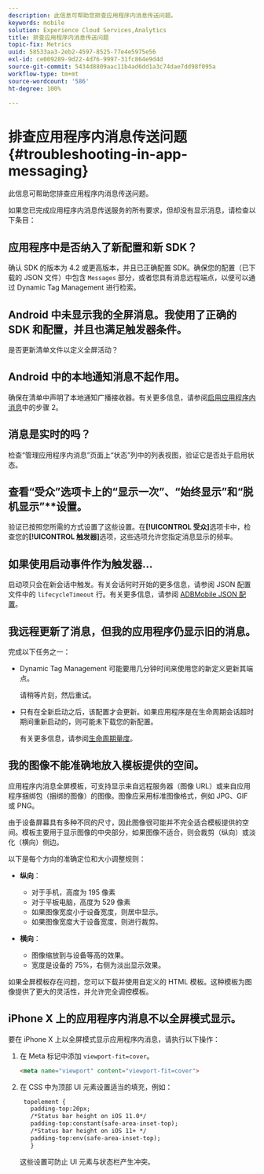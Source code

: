 ```yaml
---
description: 此信息可帮助您排查应用程序内消息传送问题。
keywords: mobile
solution: Experience Cloud Services,Analytics
title: 排查应用程序内消息传送问题
topic-fix: Metrics
uuid: 58533aa3-2eb2-4597-8525-77e4e5975e56
exl-id: ce009289-9d22-4d76-9997-31fc864e9d4d
source-git-commit: 5434d8809aac11b4ad6dd1a3c74dae7dd98f095a
workflow-type: tm+mt
source-wordcount: '586'
ht-degree: 100%

---
```


# 排查应用程序内消息传送问题{#troubleshooting-in-app-messaging}

此信息可帮助您排查应用程序内消息传送问题。

如果您已完成应用程序内消息传送服务的所有要求，但却没有显示消息，请检查以下条目：

## 应用程序中是否纳入了新配置和新 SDK？

确认 SDK 的版本为 4.2 或更高版本，并且已正确配置 SDK。确保您的配置（已下载的 JSON 文件）中包含 `Messages` 部分，或者您具有消息远程端点，以便可以通过 Dynamic Tag Management 进行检索。

## Android 中未显示我的全屏消息。我使用了正确的 SDK 和配置，并且也满足触发器条件。

是否更新清单文件以定义全屏活动？

## Android 中的本地通知消息不起作用。

确保在清单中声明了本地通知广播接收器。有关更多信息，请参阅[启用应用程序内消息](/help/android/messaging-main/messaging/messaging.md)中的步骤 2。

## 消息是实时的吗？

检查“管理应用程序内消息”页面上“状态”列中的列表视图，验证它是否处于启用状态。

## 查看“受众”选项卡上的“显示一次”**、“始终显示”**&#x200B;和“脱机显示”**&#x200B;设置。

验证已按照您所需的方式设置了这些设置。在&#x200B;**[!UICONTROL 受众]**&#x200B;选项卡中，检查您的&#x200B;**[!UICONTROL 触发器]**&#x200B;选项，这些选项允许您指定消息显示的频率。

## 如果使用启动事件作为触发器...

启动项只会在新会话中触发。有关会话何时开始的更多信息，请参阅 JSON 配置文件中的 `lifecycleTimeout` 行。有关更多信息，请参阅 [ADBMobile JSON 配置](/help/ios/configuration/json-config/json-config.md)。

## 我远程更新了消息，但我的应用程序仍显示旧的消息。

完成以下任务之一：

* Dynamic Tag Management 可能要用几分钟时间来使用您的新定义更新其端点。

   请稍等片刻，然后重试。

* 只有在全新启动之后，该配置才会更新。如果应用程序是在生命周期会话超时期间重新启动的，则可能未下载您的新配置。

   有关更多信息，请参阅[生命周期量度](/help/ios/metrics.md)。

## 我的图像不能准确地放入模板提供的空间。

应用程序内消息全屏模板，可支持显示来自远程服务器（图像 URL）或来自应用程序捆绑包（捆绑的图像）的图像。图像应采用标准图像格式，例如 JPG、GIF 或 PNG。

由于设备屏幕具有多种不同的尺寸，因此图像很可能并不完全适合模板提供的空间。模板主要用于显示图像的中央部分，如果图像不适合，则会裁剪（纵向）或淡化（横向）侧边。

以下是每个方向的准确定位和大小调整规则：

* **纵向**：
   * 对于手机，高度为 195 像素
   * 对于平板电脑，高度为 529 像素
   * 如果图像宽度小于设备宽度，则居中显示。
   * 如果图像宽度大于设备宽度，则进行裁剪。

* **横向**：
   * 图像缩放到与设备等高的效果。
   * 宽度是设备的 75%，右侧为淡出显示效果。

如果全屏模板存在问题，您可以下载并使用自定义的 HTML 模板。这种模板为图像提供了更大的灵活性，并允许完全调控模板。

## iPhone X 上的应用程序内消息不以全屏模式显示。

要在 iPhone X 上以全屏模式显示应用程序内消息，请执行以下操作：

1. 在 Meta 标记中添加 `viewport-fit=cover`。

   ```html
   <meta name="viewport" content="viewport-fit=cover">
   ```

1. 在 CSS 中为顶部 UI 元素设置适当的填充，例如：

   ```html
    topelement {
      padding-top:20px;
      /*Status bar height on iOS 11.0*/
      padding-top:constant(safe-area-inset-top);
      /*Status bar height on iOS 11+ */
      padding-top:env(safe-area-inset-top);
      } 
   ```

   这些设置可防止 UI 元素与状态栏产生冲突。
